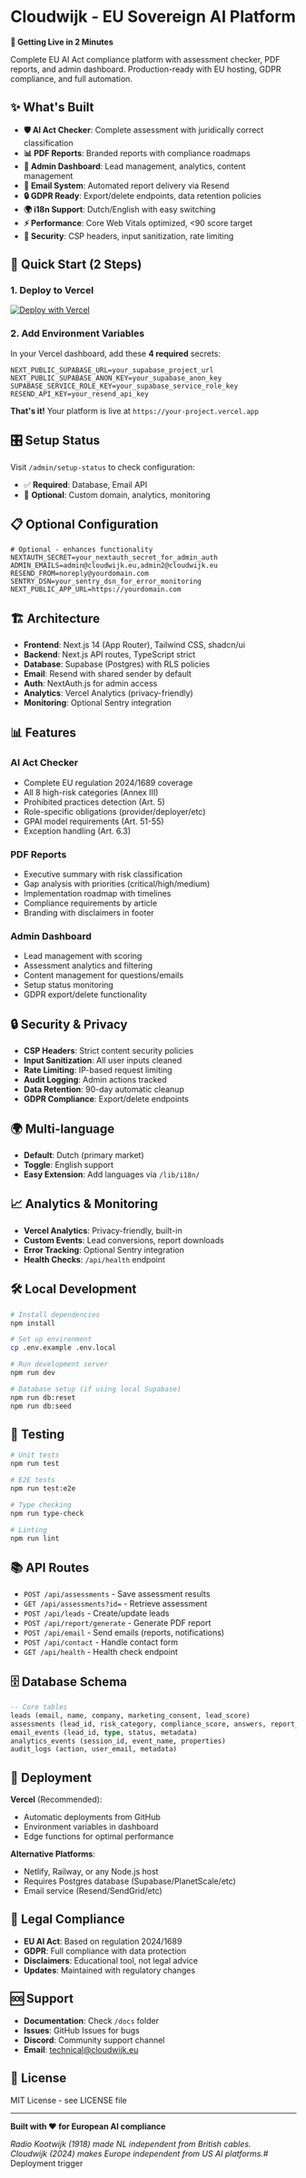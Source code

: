 # Cloudwijk - EU Sovereign AI Platform

**🚀 Getting Live in 2 Minutes**

Complete EU AI Act compliance platform with assessment checker, PDF reports, and admin dashboard. Production-ready with EU hosting, GDPR compliance, and full automation.

## ✨ What's Built

- **🛡️ AI Act Checker**: Complete assessment with juridically correct classification
- **📊 PDF Reports**: Branded reports with compliance roadmaps  
- **👥 Admin Dashboard**: Lead management, analytics, content management
- **📧 Email System**: Automated report delivery via Resend
- **🔒 GDPR Ready**: Export/delete endpoints, data retention policies
- **🌍 i18n Support**: Dutch/English with easy switching
- **⚡ Performance**: Core Web Vitals optimized, <90 score target
- **🔐 Security**: CSP headers, input sanitization, rate limiting

## 🎯 Quick Start (2 Steps)

### 1. Deploy to Vercel

[![Deploy with Vercel](https://vercel.com/button)](https://vercel.com/new/clone?repository-url=https://github.com/your-repo/cloudwijk)

### 2. Add Environment Variables

In your Vercel dashboard, add these **4 required** secrets:

```env
NEXT_PUBLIC_SUPABASE_URL=your_supabase_project_url
NEXT_PUBLIC_SUPABASE_ANON_KEY=your_supabase_anon_key  
SUPABASE_SERVICE_ROLE_KEY=your_supabase_service_role_key
RESEND_API_KEY=your_resend_api_key
```

**That's it!** Your platform is live at `https://your-project.vercel.app`

## 🎛️ Setup Status

Visit `/admin/setup-status` to check configuration:
- ✅ **Required**: Database, Email API
- 🔧 **Optional**: Custom domain, analytics, monitoring

## 📋 Optional Configuration

```env
# Optional - enhances functionality
NEXTAUTH_SECRET=your_nextauth_secret_for_admin_auth
ADMIN_EMAILS=admin@cloudwijk.eu,admin2@cloudwijk.eu  
RESEND_FROM=noreply@yourdomain.com
SENTRY_DSN=your_sentry_dsn_for_error_monitoring
NEXT_PUBLIC_APP_URL=https://yourdomain.com
```

## 🏗️ Architecture

- **Frontend**: Next.js 14 (App Router), Tailwind CSS, shadcn/ui
- **Backend**: Next.js API routes, TypeScript strict
- **Database**: Supabase (Postgres) with RLS policies  
- **Email**: Resend with shared sender by default
- **Auth**: NextAuth.js for admin access
- **Analytics**: Vercel Analytics (privacy-friendly)
- **Monitoring**: Optional Sentry integration

## 📊 Features

### AI Act Checker
- Complete EU regulation 2024/1689 coverage
- All 8 high-risk categories (Annex III)  
- Prohibited practices detection (Art. 5)
- Role-specific obligations (provider/deployer/etc)
- GPAI model requirements (Art. 51-55)
- Exception handling (Art. 6.3)

### PDF Reports  
- Executive summary with risk classification
- Gap analysis with priorities (critical/high/medium)
- Implementation roadmap with timelines
- Compliance requirements by article
- Branding with disclaimers in footer

### Admin Dashboard
- Lead management with scoring
- Assessment analytics and filtering
- Content management for questions/emails
- Setup status monitoring
- GDPR export/delete functionality

## 🔒 Security & Privacy

- **CSP Headers**: Strict content security policies
- **Input Sanitization**: All user inputs cleaned
- **Rate Limiting**: IP-based request limiting  
- **Audit Logging**: Admin actions tracked
- **Data Retention**: 90-day automatic cleanup
- **GDPR Compliance**: Export/delete endpoints

## 🌍 Multi-language

- **Default**: Dutch (primary market)
- **Toggle**: English support  
- **Easy Extension**: Add languages via `/lib/i18n/`

## 📈 Analytics & Monitoring

- **Vercel Analytics**: Privacy-friendly, built-in
- **Custom Events**: Lead conversions, report downloads
- **Error Tracking**: Optional Sentry integration
- **Health Checks**: `/api/health` endpoint

## 🛠️ Local Development  

```bash
# Install dependencies
npm install

# Set up environment
cp .env.example .env.local

# Run development server  
npm run dev

# Database setup (if using local Supabase)
npm run db:reset
npm run db:seed
```

## 🧪 Testing

```bash
# Unit tests
npm run test

# E2E tests
npm run test:e2e

# Type checking
npm run type-check

# Linting
npm run lint
```

## 📚 API Routes

- `POST /api/assessments` - Save assessment results
- `GET /api/assessments?id=` - Retrieve assessment  
- `POST /api/leads` - Create/update leads
- `POST /api/report/generate` - Generate PDF report
- `POST /api/email` - Send emails (reports, notifications)
- `POST /api/contact` - Handle contact form
- `GET /api/health` - Health check endpoint

## 🗄️ Database Schema

```sql
-- Core tables
leads (email, name, company, marketing_consent, lead_score)
assessments (lead_id, risk_category, compliance_score, answers, report_data)
email_events (lead_id, type, status, metadata)
analytics_events (session_id, event_name, properties)
audit_logs (action, user_email, metadata)
```

## 🚀 Deployment

**Vercel** (Recommended):
- Automatic deployments from GitHub
- Environment variables in dashboard
- Edge functions for optimal performance

**Alternative Platforms**:
- Netlify, Railway, or any Node.js host
- Requires Postgres database (Supabase/PlanetScale/etc)
- Email service (Resend/SendGrid/etc)

## 📄 Legal Compliance

- **EU AI Act**: Based on regulation 2024/1689
- **GDPR**: Full compliance with data protection
- **Disclaimers**: Educational tool, not legal advice
- **Updates**: Maintained with regulatory changes

## 🆘 Support

- **Documentation**: Check `/docs` folder
- **Issues**: GitHub Issues for bugs
- **Discord**: Community support channel
- **Email**: technical@cloudwijk.eu

## 📝 License

MIT License - see LICENSE file

---

**Built with ❤️ for European AI compliance**

*Radio Kootwijk (1918) made NL independent from British cables.  
Cloudwijk (2024) makes Europe independent from US AI platforms.*# Deployment trigger
